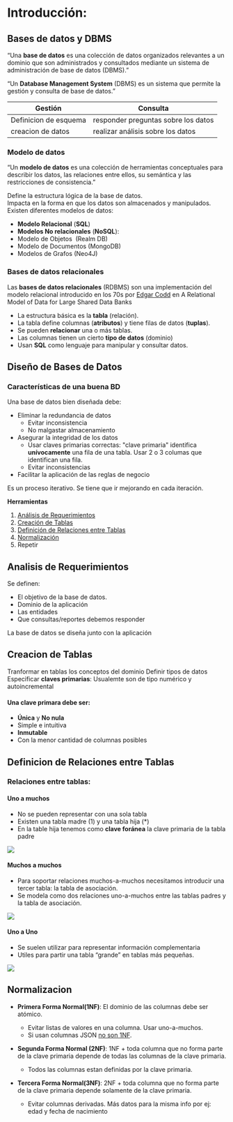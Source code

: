 # Introducción:
## Bases de datos y DBMS

“Una **base de datos** es una colección de datos organizados relevantes a un 
dominio que son administrados y consultados mediante un sistema de 
administración de base de datos (DBMS).”

“Un **Database Management System** (DBMS) es un sistema que permite la gestión
y consulta de base de datos.”

Gestión | Consulta
--- | ---
	Definicion de esquema | responder preguntas sobre los datos
creacion de datos | realizar análisis sobre los datos

### Modelo de datos
“Un **modelo de datos** es una colección de herramientas conceptuales para 
describir los datos, las relaciones entre ellos, su semántica y las restricciones de 
consistencia.”

Define la estructura lógica de la base de datos.  
Impacta en la forma en que los datos son almacenados y manipulados.   
Existen diferentes modelos de datos:
-   **Modelo Relacional** (**SQL**)
-   **Modelos No relacionales** (**NoSQL**):
-   Modelo de Objetos  (Realm DB)
-   Modelo de Documentos (MongoDB)
-   Modelos de Grafos (Neo4J)

### Bases de datos relacionales
Las **bases de datos relacionales** (RDBMS) son una implementación del modelo relacional introducido en los 70s por [Edgar Codd](https://en.wikipedia.org/wiki/Edgar_F._Codd) en A Relational Model of Data for Large Shared Data Banks

* La estructura básica es la **tabla** (relación).
* La tabla define columnas (**atributos**) y tiene filas de datos (**tuplas**).
* Se pueden **relacionar** una o más tablas.
* Las columnas tienen un cierto **tipo de datos** (dominio)
* Usan **SQL** como lenguaje para manipular y consultar datos.

## Diseño de Bases de Datos
### Características de una buena BD
Una base de datos bien diseñada debe:
* Eliminar la redundancia de datos
	* Evitar inconsistencia
	* No malgastar almacenamiento
* Asegurar la integridad de los datos
	* Usar claves primarias correctas: "clave primaria" identifica **unívocamente** una fila de una tabla. Usar 2 o 3 columas que identifican una fila.
	* Evitar inconsistencias
* Facilitar la aplicación de las reglas de negocio

Es un proceso iterativo. Se tiene que ir mejorando en cada iteración.

**Herramientas**
1. [Análisis de Requerimientos](#analisis-de-requerimientos)
2. [Creación de Tablas](#creacion-de-tablas)
3. [Definición de Relaciones entre Tablas](#definicion-de-relaciones-entre-tablas)
4. [Normalización](#normalizacion)
5. Repetir

## Analisis de Requerimientos
Se definen:
* El objetivo de la base de datos.
* Dominio de la aplicación
* Las entidades
* Que consultas/reportes debemos responder

La base de datos se diseña junto con la aplicación

## Creacion de Tablas
Tranformar en tablas los conceptos del dominio
Definir tipos de datos
Especificar **claves primarias**: Usualemte son de tipo numérico y autoincremental

#### Una clave primara debe ser:
* **Única** y **No nula**
* Simple e intuitiva
* **Inmutable**
* Con la menor cantidad de columnas posibles


## Definicion de Relaciones entre Tablas
### Relaciones entre tablas:

#### Uno a muchos
* No se pueden representar con una sola tabla
* Existen una tabla madre (1) y una tabla hija (*)
* En la table hija tenemos como **clave foránea** la clave primaria de la tabla padre

![](https://lh6.googleusercontent.com/lE3YJUViPKOPP3xk-f-89dG_6gNiQs2ePMxCgeYLudHlVNrVH7w6p-F7E75LCruT4_y-9b3DfPQceO5pSvdSzsObJjeiPgAMTE06l4ahNLsxUW70-7OEs668b-0hzcl0Q1F0d5dU2tcroD9C4tG11D4)
#### Muchos a muchos
-   Para soportar relaciones muchos-a-muchos necesitamos introducir una tercer 
tabla: la tabla de asociación.
-   Se modela como dos relaciones uno-a-muchos entre las tablas padres y la tabla de asociación. 

![](https://lh5.googleusercontent.com/18u7WlE6YbIPSw5nqi_NNEG4rzwJVQZotNLAs1QPDREWWmdTLABpQn4pzjdeVNCEarjKBB44OJVnOP9-jHTNwVnxZs0M4kmmRs1njrDrFCjIhHYcMYA3dVn4HC2lwUdQTnfopVuHYPMoBm4NK7mHpEE)

#### Uno a Uno
-   Se suelen utilizar para representar información complementaria
-   Utiles para partir una tabla “grande” en tablas más pequeñas.

![](https://lh3.googleusercontent.com/vRST09o83Edtk21pIws43C4O1Wgo9oPa8QG-XtdHMWChcEr76o9qasK9BM7sCkzHISzYa2wXVIatijvfdS3FQM6MHXlxEWsQUL7oWKHzC1I1ifBIGALe79cFqtPSTp5PHuAGHNiRJeqwNRoO9vDCil4)

## Normalizacion
-   **Primera Forma Normal(1NF)**: El dominio de las columnas debe ser atómico.
	-   Evitar listas de valores en una columna. Usar uno-a-muchos.
	-   Si usan columnas JSON [no son 1NF](https://www.thomascerqueus.fr/json-fields-relational-databases-postgresql/).

-   **Segunda Forma Normal (2NF)**: 1NF + toda columna que no forma parte de la clave primaria depende de todas las columnas de la clave primaria.
	-   Todos las columnas estan definidas por la clave primaria.

-   **Tercera Forma Normal(3NF)**: 2NF + toda columna que no forma parte de la clave primaria depende solamente de la clave primaria.
	-   Evitar columnas derivadas. Más datos para la misma info por  ej: edad y fecha de nacimiento
